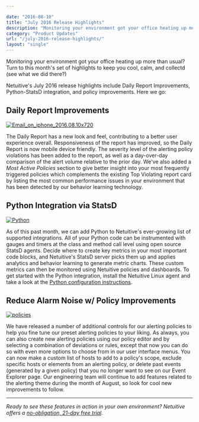 ```yaml
---

date: "2016-08-10"
title: "July 2016 Release Highlights"
description: "Monitoring your environment got your office heating up more than usual? Turn to this month’s set of highlights to keep you cool, calm, and collectd"
category: "Product Updates"
url: "/july-2016-release-highlights/"
layout: "single"
---
```


Monitoring your environment got your office heating up more than usual? Turn to this month's set of highlights to keep you cool, calm, and collectd (see what we did there?)

Netuitive's July 2016 release highlights include Daily Report Improvements, Python-StatsD integration, and policy improvements. Here we go:

Daily Report Improvements
-------------------------

[![Email_on_iphone_2016.08.10x720](https://www.metricly.comhttps://s3-us-west-2.amazonaws.com/com-netuitive-app-usw2-public/wp-content/uploads/2016/08/Email_on_iphone_2016.08.10x720.gif)](https://www.metricly.comhttps://s3-us-west-2.amazonaws.com/com-netuitive-app-usw2-public/wp-content/uploads/2016/08/Email_on_iphone_2016.08.10x720.gif)

The Daily Report has a new look and feel, contributing to a better user experience overall. Responsiveness of the report has improved, so the Daily Report is now mobile device friendly. The severity level of the alerting policy violations has been added to the report, as well as a day-over-day comparison of the alert volume relative to the prior day. We've also added a *Most Active Policies* section to give better insight into your most frequently triggered policies which complements the existing Top Violating report card by listing the most common performance issues in your environment that has been detected by our behavior learning technology.

Python Integration via StatsD
-----------------------------

[![Python](https://www.metricly.comhttps://s3-us-west-2.amazonaws.com/com-netuitive-app-usw2-public/wp-content/uploads/2016/07/imageedit_1_7254343722.png)](https://www.metricly.comhttps://s3-us-west-2.amazonaws.com/com-netuitive-app-usw2-public/wp-content/uploads/2016/07/imageedit_1_7254343722.png)

As of this past month, we can add Python to Netuitive's ever-growing list of supported integrations. All of your Python code can be instrumented with gauges and timers at the class and method call level using open source StatsD agents. Decide where to create key metrics in your most important code blocks, and Netuitive's StatsD server picks them up and applies analytics and behavior learning to generate metric charts. These custom metrics can then be monitored using Netuitive policies and dashboards. To get started with the Python integration, install the Netuitive Linux agent and take a look at the [Python configuration instructions](https://help.netuitive.com/Content/Datasources/Netuitive/python.htm).

Reduce Alarm Noise w/ Policy Improvements
-----------------------------------------

[![policies](https://www.metricly.comhttps://s3-us-west-2.amazonaws.com/com-netuitive-app-usw2-public/wp-content/uploads/2016/08/policies-1024x513.png)](https://www.metricly.comhttps://s3-us-west-2.amazonaws.com/com-netuitive-app-usw2-public/wp-content/uploads/2016/08/policies.png)

We have released a number of additional controls for our alerting policies to help you fine tune our preset alerting policies to your liking. As always, you can also create new alerting policies using our policy editor and by selecting a combination of deviations or rules, except that now you can do so with even more options to choose from in our user interface menus. You can now make a custom list of hosts to add to a policy's scope, exclude specific hosts or elements from an alerting policy, or delete past events (generated by a given policy) that you no longer want to see on our Event Explorer page. Our engineering team will continue to add features related to the alerting theme during the month of August, so look for cool new improvements to follow.

* * * * *

*Ready to see these features in  action in your own environment? Netuitive offers a [no-obligation, 21-day free trial](https://www.metricly.com/signup).*
